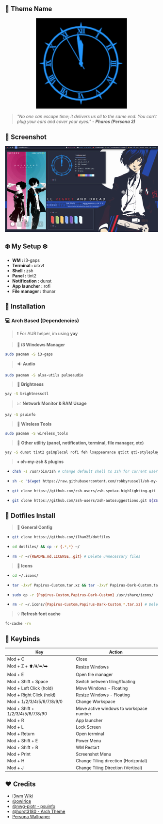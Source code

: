 ## :dart: Theme Name

<div style="text-align:center;"><img src="/Other/darkhour.gif" width="300px"/></div>

> _"No one can escape time; it delivers us all to the same end. You can't plug your ears and cover your eyes." - **Pharos (Persona 3)**_

## :art: Screenshot

![SS](/Other/screen1.png)

## :snowflake: My Setup :snowflake:

- **WM :** i3-gaps
- **Terminal :** urxvt
- **Shell :** zsh
- **Panel :** tint2
- **Notification :** dunst
- **App launcher :** rofi
- **File manager :** thunar

## :wrench: Installation

### :computer: **Arch Based (Dependencies)**

> :exclamation: For AUR helper, im using **yay**

> :page_with_curl: **i3 Windows Manager**

```bash
sudo pacman -S i3-gaps
```

> :sound: **Audio**

```bash
sudo pacman -S alsa-utils pulseaudio
```

> :high_brightness: **Brightness**

```bash
yay -S brightnessctl
```

> :chart_with_upwards_trend: **Network Monitor & RAM Usage**

```bash
yay -S psuinfo
```

> :signal_strength: **Wireless Tools**

```bash
sudo pacman -S wireless_tools
```

> :hammer: **Other utility (panel, notification, terminal, file manager, etc)**

```bash
yay -S dunst tint2 gsimplecal rofi feh lxappearance qt5ct qt5-styleplugins lxsession xautolock rxvt-unicode-patched xclip scrot thunar thunar-archive-plugin thunar-media-tags-plugin thunar-volman tumbler w3m geany nano vim viewnior pavucontrol parcellite neofetch htop picom gtk2-perl zsh zsh-completions imagemagick playerctl networkmanager-dmenu
```

> :diamonds: **oh-my-zsh & plugins**

- ```bash
  chsh -s /usr/bin/zsh # Change default shell to zsh for current user
  ```

- ```bash
  sh -c "$(wget https://raw.githubusercontent.com/robbyrussell/oh-my-zsh/master/tools/install.sh -O -)"
  ```

- ```bash
  git clone https://github.com/zsh-users/zsh-syntax-highlighting.git ${ZSH_CUSTOM:-~/.oh-my-zsh/custom}/plugins/zsh-syntax-highlighting
  ```

- ```bash
  git clone https://github.com/zsh-users/zsh-autosuggestions.git ${ZSH_CUSTOM:-~/.oh-my-zsh/custom}/plugins/zsh-autosuggestions
  ```

## :wrench: Dotfiles Install

> :file_folder: **General Config**

- ```bash
  git clone https://github.com/ilham25/dotfiles
  ```

- ```bash
  cd dotfiles/ && cp -r {.*,*} ~/
  ```

- ```bash
  rm -r ~/{README.md,LICENSE,.git} # Delete unnecessary files
  ```

> :nut_and_bolt: **Icons**

- ```bash
  cd ~/.icons/
  ```
- ```bash
  tar -Jxvf Papirus-Custom.tar.xz && tar -Jxvf Papirus-Dark-Custom.tar.xz
  ```

- ```bash
  sudo cp -r {Papirus-Custom,Papirus-Dark-Custom} /usr/share/icons/
  ```

- ```bash
  rm -r ~/.icons/{Papirus-Custom,Papirus-Dark-Custom,*.tar.xz} # Delete unnecessary files
  ```

> :bulb: **Refresh font cache**

```bash
fc-cache -rv
```

## :black_square_button: Keybinds

| Key                                                          | Action                                  |
| ------------------------------------------------------------ | --------------------------------------- |
| Mod + C                                                      | Close                                   |
| Mod + Z + :arrow_up:/:arrow_down:/:arrow_left:/:arrow_right: | Resize Windows                          |
| Mod + E                                                      | Open file manager                       |
| Mod + Shift + Space                                          | Switch between tiling/floating          |
| Mod + Left Click (hold)                                      | Move Windows - Floating                 |
| Mod + Right Click (hold)                                     | Resize Windows - Floating               |
| Mod + 1/2/3/4/5/6/7/8/9/0                                    | Change Workspace                        |
| Mod + Shift + 1/2/3/4/5/6/7/8/90                             | Move active windows to workspace number |
| Mod + R                                                      | App launcher                            |
| Mod + L                                                      | Lock Screen                             |
| Mod + Return                                                 | Open terminal                           |
| Mod + Shift + E                                              | Power Menu                              |
| Mod + Shift + R                                              | WM Restart                              |
| Mod + Print                                                  | Screenshot Menu                         |
| Mod + H                                                      | Change Tiling direction (Horizontal)    |
| Mod + J                                                      | Change Tiling Direction (Vertical)      |

## :heart: Credits

- [i3wm Wiki](https://i3wm.org/docs/userguide.html)
- [@owl4ce](https://github.com/owl4ce/)
- [@nwg-piotr - psuinfo](https://github.com/nwg-piotr)
- [@horst3180 - Arch Theme](https://github.com/horst3180/arc-theme)
- [Persona Wallpaper](https://wall.alphacoders.com/big.php?i=756850)
